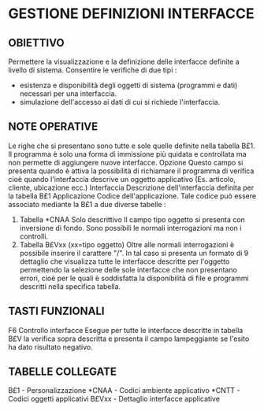 # GESTIONE DEFINIZIONI INTERFACCE
## OBIETTIVO
Permettere la visualizzazione e la definizione delle interfacce definite a livello di sistema.
Consentire le verifiche di due tipi : 
-    esistenza e disponibilità degli oggetti di sistema (programmi e dati) necessari per una interfaccia.
-    simulazione dell'accesso ai dati di cui si richiede l'interfaccia.
## NOTE OPERATIVE
Le righe che si presentano sono tutte e sole quelle definite nella tabella B£1. Il programma è solo una forma di immissione più quidata e controllata ma non permette di aggiungere nuove interfacce.
Opzione
Questo campo si presenta quando è attiva la possibilità di richiamare il programma di verifica cioè quando l'interfaccia descrive un oggetto applicativo (Es. articolo, cliente, ubicazione ecc.)
Interfaccia
Descrizione dell'interfaccia definita per la tabella B£1
Applicazione
Codice dell'applicazione.
Tale codice può essere associato mediante la B£1 a  due diverse tabelle : 
1.   Tabella *CNAA
Solo descrittivo
Il campo tipo oggetto si presenta con inversione di fondo.
Sono possibili le normali interrogazioni ma non i controlli.
2.   Tabella B£Vxx (xx=tipo oggetto)
Oltre alle normali interrogazioni è possibile inserire il carattere "/". In tal caso si presenta un formato di  9
dettaglio che visualizza tutte le interfacce descritte per l'oggetto permettendo la selezione delle sole interfacce
che non presentano errori, cioè per le quali è soddisfatta la disponibilità di file e programmi descritti nella specifica tabella.
## TASTI FUNZIONALI
F6   Controllo interfacce
Esegue per tutte le interfacce descritte in tabella B£V la verifica sopra descritta e presenta il campo lampeggiante  se l'esito ha dato risultato negativo.
## TABELLE COLLEGATE
B£1   - Personalizzazione
*CNAA - Codici ambiente applicativo *CNTT - Codici oggetti applicativi
B£Vxx - Dettaglio interfacce applicative
